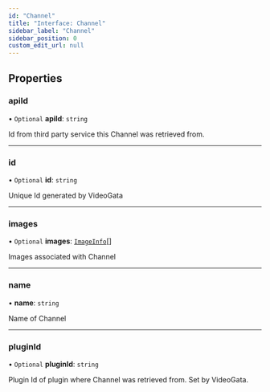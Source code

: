 ```yaml
---
id: "Channel"
title: "Interface: Channel"
sidebar_label: "Channel"
sidebar_position: 0
custom_edit_url: null
---
```


## Properties

### apiId

• `Optional` **apiId**: `string`

Id from third party service this Channel was retrieved from.

___

### id

• `Optional` **id**: `string`

Unique Id generated by VideoGata

___

### images

• `Optional` **images**: [`ImageInfo`](ImageInfo.md)[]

Images associated with Channel

___

### name

• **name**: `string`

Name of Channel

___

### pluginId

• `Optional` **pluginId**: `string`

Plugin Id of plugin where Channel was retrieved from. Set by VideoGata.
